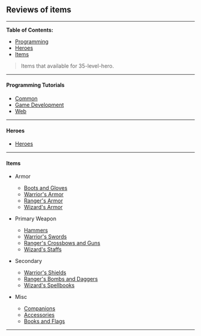 ## Reviews of items

___


**Table of Contents:**
+ [Programming](#programming-tutorials)
+ [Heroes](#heroes)
+ [Items](#items)


> Items that available for 35-level-hero.

___

#### Programming Tutorials
+ [Common](000_common/)
+ [Game Development](000_gamedev/)
+ [Web](000_web/)

___


#### Heroes
+ [Heroes](000_heroes/)

___


#### Items
+ Armor
    + [Boots and Gloves](000_armor_boots/)
    + [Warrior's Armor](000_armor_war/)
    + [Ranger's Armor](000_armor_ran/)
    + [Wizard's Armor](000_armor_wiz/)

+ Primary Weapon
    + [Hammers](000_hammers/)
    + [Warrior's Swords](000_prime_war/)
    + [Ranger's Crossbows and Guns](000_prime_ran/)
    + [Wizard's Staffs](000_prime_wiz/)

+ Secondary
    + [Warrior's Shields](000_second_war/)
    + [Ranger's Bombs and Daggers](000_second_ran/)
    + [Wizard's Spellbooks](000_second_wiz/)

+ Misc
    + [Companions](000_companions/)
    + [Accessories](000_accessories/)
    + [Books and Flags](000_books/)

___
